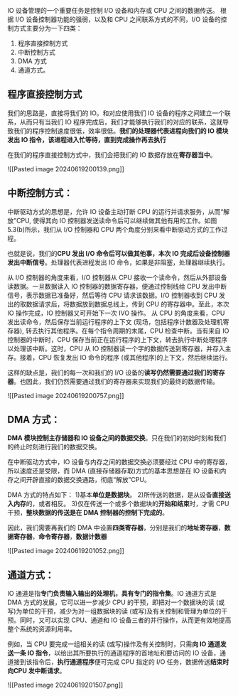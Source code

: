 IO 设备管理的一个重要任务是控制 I/O 设备和内存或 CPU 之间的数据传送。
根据 I/O 设备控制器功能的强弱，以及和 CPU 之间联系方式的不同，I/O 设备的控制方式主要分为一下四类：
1. 程序直接控制方式
2. 中断控制方式
3. DMA 方式
4. 通道方式。

## 程序直接控制方式
我们的思路是，直接将我们的 IO。和对应使用我们 IO 设备的程序之间建立一个联系，从而只有当我们 IO 程序完成后，我们才能够执行我们的对应的联系，这就导致我们的程序控制速度很低，效率很低。**我们的处理器代表进程向我们的 IO 模块发出 IO 指令，该进程进入忙等待，直到完成操作再去执行**

在我们的程序直接控制方式中，我们会把我们的 IO 数据存放在**寄存器当中**。

![[Pasted image 20240619200139.png]]
## 中断控制方式：
中断驱动方式的思想是，允许 IO 设备主动打断 CPU 的运行并请求服务，从而“解放”CPU, 使得其向 IO 控制器发送读命令后可以继续做其他有用的工作。如图 5.3(b)所示，我们从 I/O 控制器和 CPU 两个角度分别来看中断驱动方式的工作过程。

也就是说，我们的**CPU 发出 I/O 命令后可以做其他事，本次 IO 完成后设备控制器发出中断信号**。处理器代表进程发出 IO 命令，如果是非阻塞，处理器继续执行。

从 I/O 控制器的角度来看，I/O 控制器从 CPU 接收一个读命令，然后从外部设备读数据。一旦数据读入 IO 控制器的数据寄存器，便通过控制线给 CPU 发出中断信号，表示数据已准备好，然后等待 CPU 请求该数据。I/O 控制器收到 CPU 发出的取数据请求后，将数据放到数据总线上，传到 CPU 的寄存器中。至此，本次 IO 操作完成，IO 控制器又可开始下一次 IVO 操作。
从 CPU 的角度来看，CPU 发出读命令，然后保存当前运行程序的上下文 (现场，包括程序计数器及处理机寄存器), 转去执行其他程序。在每个指令周期的末尾，CPU 检查中断。当有来自 IO 控制器的中断时，CPU 保存当前正在运行程序的上下文，转去执行中断处理程序以处理该中断。这时，CPU 从 IO 控制器读一个字的数据传送到寄存器，并存入主存。接着，CPU 恢复发出 IO 命令的程序 (或其他程序)的上下文，然后继续运行。

这样的缺点是，我们的每一次和我们的 I/O 设备的**读写仍然需要通过我们的寄存器**。也因此，我们仍然需要通过我们的寄存器来实现我们的最终的数据传输。

![[Pasted image 20240619200757.png]]

## DMA 方式：

**DMA 模块控制主存储器和 IO 设备之间的数据交换**。只在我们的初始时刻和我们的终止时刻进行我们的数据交换。

在中断驱动方式中，IO 设备与内存之间的数据交换必须要经过 CPU 中的寄存器，所以速度还是受限，而 DMA (直接存储器存取)方式的基本思想是在 IO 设备和内存之间开辟直接的数据交换通路，彻底“解放”CPU。

DMA 方式的特点如下：
1)基本**单位是数据块**。
2)所传送的数据，是从设备**直接送入内存**的，或者相反。
3)仅在传送一个或多个数据块的**开始和结束**时，才需 CPU 干预，**整块数据的传送是在 DMA 控制器的控制下完成的**。

因此，我们需要再我们的 DMA 中设置**四类寄存器**，分别是我们的**地址寄存器**，**数据寄存器**，**命令寄存器**，**数据计数器**

![[Pasted image 20240619201052.png]]
## 通道方式：
IO 通道是指**专门负责输入输出的处理机，具有专门的指令集**。IO 通道方式是 DMA 方式的发展，它可以进一步减少 CPU 的干预，即把对一个数据块的读 (或写)为单位的干预，减少为对一组数据块的读 (或写)及有关控制和管理为单位的干预。同时，又可以实现 CPU、通道和 IO 设备三者的并行操作，从而更有效地提高整个系统的资源利用率。

例如，当 CPU 要完成一组相关的读 (或写)操作及有关控制时，只需**向 IO 通道发送一条 IO 指令**，以给出其所要执行的通道程序的首地址和要访问的 IO 设备，通道接到该指令后，**执行通道程序**便可完成 CPU 指定的 I/O 任务，数据传送**结束时向CPU 发中断请求**。

![[Pasted image 20240619201507.png]]
